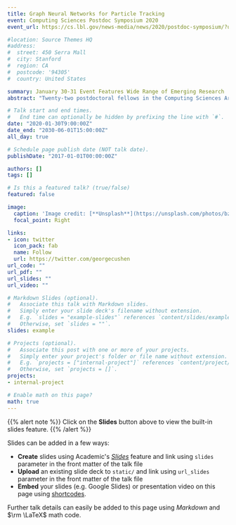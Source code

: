 ```yaml
---
title: Graph Neural Networks for Particle Tracking
event: Computing Sciences Postdoc Symposium 2020
event_url: https://cs.lbl.gov/news-media/news/2020/postdoc-symposium/?utm_source=InTheLoop&utm_campaign=6be1f3437d-EMAIL_CAMPAIGN_2020_01_28&utm_medium=email&utm_term=0_6ff696e18a-6be1f3437d-101213983

#location: Source Themes HQ
#address:
#  street: 450 Serra Mall
#  city: Stanford
#  region: CA
#  postcode: '94305'
#  country: United States

summary: January 30-31 Event Features Wide Range of Emerging Research
abstract: "Twenty-two postdoctoral fellows in the Computing Sciences Area have been chosen to present their research during a two-day symposium that is the culmination of a targeted communications training program designed specifically for postdocs. The symposium, open to the wider Berkeley Lab community, takes place January 30-31 in Wang Hall (Building 59), room 3101."

# Talk start and end times.
#   End time can optionally be hidden by prefixing the line with `#`.
date: "2020-01-30T9:00:00Z"
date_end: "2030-06-01T15:00:00Z"
all_day: true

# Schedule page publish date (NOT talk date).
publishDate: "2017-01-01T00:00:00Z"

authors: []
tags: []

# Is this a featured talk? (true/false)
featured: false

image:
  caption: 'Image credit: [**Unsplash**](https://unsplash.com/photos/bzdhc5b3Bxs)'
  focal_point: Right

links:
- icon: twitter
  icon_pack: fab
  name: Follow
  url: https://twitter.com/georgecushen
url_code: ""
url_pdf: ""
url_slides: ""
url_video: ""

# Markdown Slides (optional).
#   Associate this talk with Markdown slides.
#   Simply enter your slide deck's filename without extension.
#   E.g. `slides = "example-slides"` references `content/slides/example-slides.md`.
#   Otherwise, set `slides = ""`.
slides: example

# Projects (optional).
#   Associate this post with one or more of your projects.
#   Simply enter your project's folder or file name without extension.
#   E.g. `projects = ["internal-project"]` references `content/project/deep-learning/index.md`.
#   Otherwise, set `projects = []`.
projects:
- internal-project

# Enable math on this page?
math: true
---
```


{{% alert note %}}
Click on the **Slides** button above to view the built-in slides feature.
{{% /alert %}}

Slides can be added in a few ways:

- **Create** slides using Academic's [*Slides*](https://sourcethemes.com/academic/docs/managing-content/#create-slides) feature and link using `slides` parameter in the front matter of the talk file
- **Upload** an existing slide deck to `static/` and link using `url_slides` parameter in the front matter of the talk file
- **Embed** your slides (e.g. Google Slides) or presentation video on this page using [shortcodes](https://sourcethemes.com/academic/docs/writing-markdown-latex/).

Further talk details can easily be added to this page using *Markdown* and $\rm \LaTeX$ math code.
